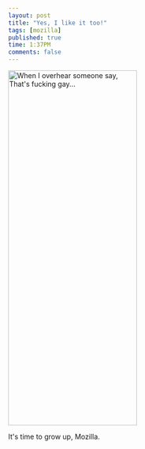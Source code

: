 ```yaml
---
layout: post
title: "Yes, I like it too!"
tags: [mozilla]
published: true
time: 1:37PM
comments: false
---
```


<img src="http://www.asofterworld.com/clean/shades.jpg" height="720"
 width="261" alt="When I overhear someone say, That's fucking gay..."/>

It's time to grow up, Mozilla.

